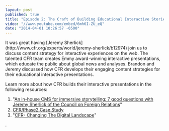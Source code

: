 ```yaml
---
layout: post
published: true
title: "Episode 2: The Craft of Building Educational Interactive Stories"
video: "//www.youtube.com/embed/6mh6I-ZU_eQ"
date: "2014-04-01 10:26:57 -0500"
---
```


<p>It was great having [Jeremy Sherlick](http://www.cfr.org/experts/world/jeremy-sherlick/b12974) join us to discuss content strategy for interactive experiences on the web. The talented CFR team creates Emmy award-winning interactive presentations, which educate the public about global news and analyses. Brandon and Jeremy discussed how CFR develops their engaging content strategies for their educational interactive presentations.</p>

Learn more about how CFR builds their interactive presentations in the following resources:

1. "[An in-house CMS for immersive storytelling: 7 good questions with Jeremy Sherlick of the Council on Foreign Relations](http://bit.ly/1dLbJg0)"
2.  [CFR/Phase2 Case Study](http://www.phase2technology.com/client/council-on-foreign-relations/)
3. "[CFR- Changing The Digital Landscape](http://www.phase2technology.com/blog/council-on-foreign-relations-leading-the-way-with-in-house-interactive-publishing-tools/)"

. 